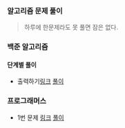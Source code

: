 ### 알고리즘 문제 풀이

> 하루에 한문제라도 못 풀면 잠은 없다. 

### 백준 알고리즘

#### 단계별 풀이

* 출력하기[링크]() [풀이](./boj/1001.py)

### 프로그래머스

* 1번 문제 [링크]() [풀이](./programmers/1.py)

